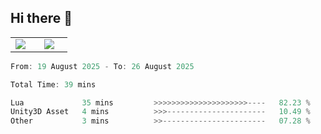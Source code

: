 ## Hi there 👋

<p align="center">
  <table align="center">
  <tr border="none">
  <td width="35%" align="center">
    <img  align="center"  src="http://github-profile-summary-cards.vercel.app/api/cards/stats?username=ricepunk&theme=github_dark" />
  </td>
    
  <td width="65%" align="center">
    <img  align="center"  src="http://github-profile-summary-cards.vercel.app/api/cards/profile-details?username=ricepunk&theme=github_dark" />
  </td>
  </tr>
  </table>
</p>

<!--START_SECTION:waka-->

```typescript
From: 19 August 2025 - To: 26 August 2025

Total Time: 39 mins

Lua             35 mins         >>>>>>>>>>>>>>>>>>>>>----   82.23 %
Unity3D Asset   4 mins          >>>----------------------   10.49 %
Other           3 mins          >>-----------------------   07.28 %
```

<!--END_SECTION:waka-->
